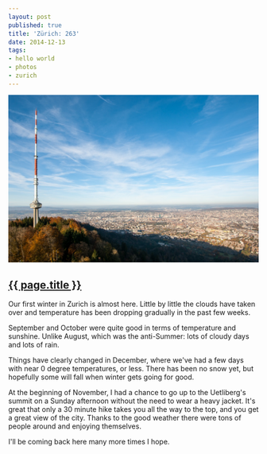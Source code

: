 ```yaml
---
layout: post
published: true
title: 'Zürich: 263'
date: 2014-12-13
tags:
- hello world
- photos
- zurich
---
```

<img class="center-block img-fluid lazyload" src="/assets/141213/zurich-263.jpg" alt="Zürich: 263" />

<h2 class="article-title">
  <a href="{{ page.url | prepend: site.baseurl }}">{{ page.title }}</a>
</h2>

Our first winter in Zurich is almost here. Little by little the clouds have taken over and temperature has been dropping gradually in the past few weeks.

September and October were quite&nbsp;good in terms of temperature and sunshine. Unlike August, which was the anti-Summer: lots of cloudy days and lots of rain.

<!--more-->

Things have clearly changed in December, where we've had a few days with near 0 degree temperatures, or less. There has been no snow yet, but hopefully some will fall when winter gets going for good.

At the beginning of November, I had a chance to go up to the Uetliberg's summit on a Sunday afternoon without the need to wear a heavy jacket. It's great that only a 30 minute hike takes you all the way to the top, and you get a great view of the city. Thanks to the good weather there were tons of people around and enjoying themselves.

I'll be coming back here many more times I hope.
